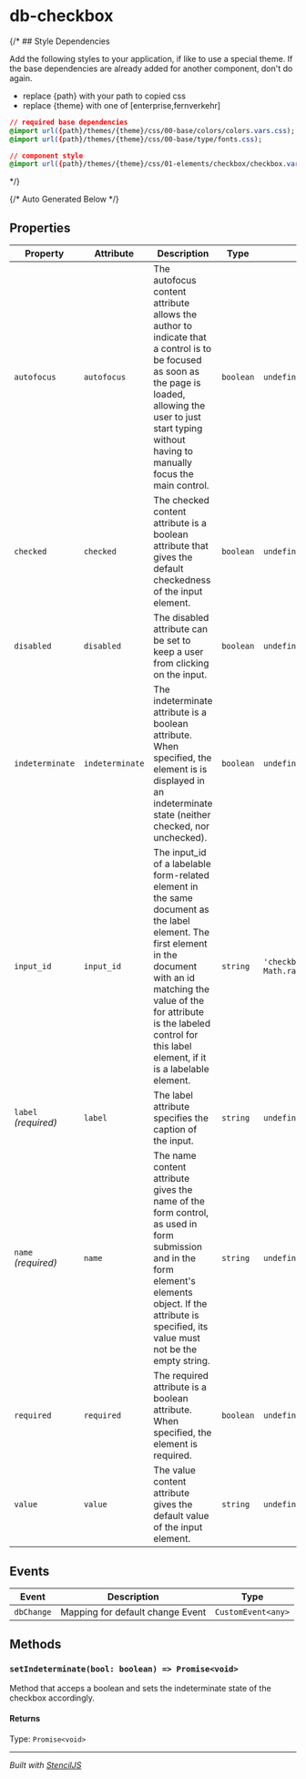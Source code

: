 # db-checkbox

{/* ## Style Dependencies

Add the following styles to your application, if like to use a special theme. If the base dependencies are already added for another component, don't do again.

- replace {path} with your path to copied css
- replace {theme} with one of [enterprise,fernverkehr]

```css
// required base dependencies
@import url({path}/themes/{theme}/css/00-base/colors/colors.vars.css);
@import url({path}/themes/{theme}/css/00-base/type/fonts.css);

// component style
@import url({path}/themes/{theme}/css/01-elements/checkbox/checkbox.vars.css);
```
*/}

{/* Auto Generated Below */}


## Properties

| Property             | Attribute       | Description                                                                                                                                                                                                                                                   | Type      | Default                                  |
| -------------------- | --------------- | ------------------------------------------------------------------------------------------------------------------------------------------------------------------------------------------------------------------------------------------------------------- | --------- | ---------------------------------------- |
| `autofocus`          | `autofocus`     | The autofocus content attribute allows the author to indicate that a control is to be focused as soon as the page is loaded, allowing the user to just start typing without having to manually focus the main control.                                        | `boolean` | `undefined`                              |
| `checked`            | `checked`       | The checked content attribute is a boolean attribute that gives the default checkedness of the input element.                                                                                                                                                 | `boolean` | `undefined`                              |
| `disabled`           | `disabled`      | The disabled attribute can be set to keep a user from clicking on the input.                                                                                                                                                                                  | `boolean` | `undefined`                              |
| `indeterminate`      | `indeterminate` | The indeterminate attribute is a boolean attribute. When specified, the element is is displayed in an indeterminate state (neither checked, nor unchecked).                                                                                                   | `boolean` | `undefined`                              |
| `input_id`           | `input_id`      | The input_id of a labelable form-related element in the same document as the label element. The first element in the document with an id matching the value of the for attribute is the labeled control for this label element, if it is a labelable element. | `string`  | `'checkbox-' + Math.random().toString()` |
| `label` _(required)_ | `label`         | The label attribute specifies the caption of the input.                                                                                                                                                                                                       | `string`  | `undefined`                              |
| `name` _(required)_  | `name`          | The name content attribute gives the name of the form control, as used in form submission and in the form element's elements object. If the attribute is specified, its value must not be the empty string.                                                   | `string`  | `undefined`                              |
| `required`           | `required`      | The required attribute is a boolean attribute. When specified, the element is required.                                                                                                                                                                       | `boolean` | `undefined`                              |
| `value`              | `value`         | The value content attribute gives the default value of the input element.                                                                                                                                                                                     | `string`  | `undefined`                              |


## Events

| Event      | Description                      | Type               |
| ---------- | -------------------------------- | ------------------ |
| `dbChange` | Mapping for default change Event | `CustomEvent<any>` |


## Methods

### `setIndeterminate(bool: boolean) => Promise<void>`

Method that acceps a boolean and sets the indeterminate state of the checkbox accordingly.

#### Returns

Type: `Promise<void>`




----------------------------------------------

*Built with [StencilJS](https://stenciljs.com/)*

